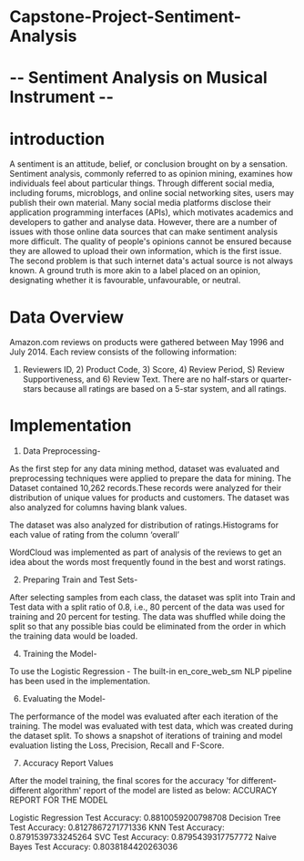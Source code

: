 # Capstone-Project-Sentiment-Analysis
# -- Sentiment Analysis on Musical Instrument --

# introduction

A sentiment is an attitude, belief, or conclusion brought on by a sensation. Sentiment analysis, commonly referred to as opinion mining,
examines how individuals feel about particular things. Through different social media, including forums, microblogs, and online social
networking sites, users may publish their own material. Many social media platforms disclose their application programming interfaces
(APIs), which motivates academics and developers to gather and analyse data. However, there are a number of issues with those online
data sources that can make sentiment analysis more difficult. The quality of people's opinions cannot be ensured because they are
allowed to upload their own information, which is the first issue. The second problem is that such internet data's actual source is not
always known. A ground truth is more akin to a label placed on an opinion, designating whether it is favourable, unfavourable, or
neutral.

# Data Overview

Amazon.com reviews on products were gathered between May 1996 and July 2014. Each review consists of the following information:
1) Reviewers ID, 2) Product Code, 3) Score, 4) Review Period, S) Review Supportiveness, and 6) Review Text. There are no half-stars
or quarter-stars because all ratings are based on a 5-star system, and all ratings.

# Implementation

1. Data Preprocessing-

As the first step for any data mining method, dataset was evaluated and preprocessing techniques were applied to prepare
the data for mining. The Dataset contained 10,262 records.These records were analyzed for their distribution of unique
values for products and customers. The dataset was also analyzed for columns having blank values.

The dataset was also analyzed for distribution of ratings.Histograms for each value of rating from the column ‘overall’

WordCloud was implemented as part of analysis of the reviews to get an idea about the words most frequently found in the best
and worst ratings.

2. Preparing Train and Test Sets-
   
After selecting samples from each class, the dataset was split into Train and Test data with a split ratio of 0.8, i.e., 80 percent
of the data was used for training and 20 percent for testing. The data was shuffled while doing the split so that any possible bias
could be eliminated from the order in which the training data would be loaded.
 
4. Training the Model-
   
To use the Logistic Regression - The built-in en_core_web_sm NLP pipeline has been used in the implementation.

6. Evaluating the Model-
   
The performance of the model was evaluated after each iteration of the training. The model was evaluated with test data,
which was created during the dataset split. To shows a snapshot of iterations of training and model evaluation listing
the Loss, Precision, Recall and F-Score.

7. Accuracy Report Values
   
After the model training, the final scores for the accuracy 'for different-different algorithm' report of the model are listed as below:
ACCURACY REPORT FOR THE MODEL

Logistic Regression Test Accuracy: 0.8810059200798708
Decision Tree Test Accuracy: 0.8127867271771336
KNN Test Accuracy: 0.8791539733245264
SVC Test Accuracy: 0.8795439317757772
Naive Bayes Test Accuracy: 0.8038184420263036


